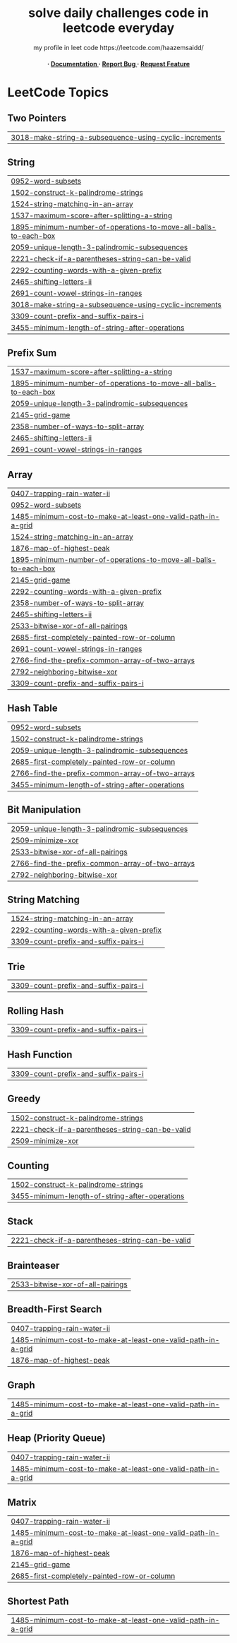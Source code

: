 <div align='center'>

<h1>solve daily challenges code in leetcode everyday</h1>
<p>my profile in leet code https://leetcode.com/haazemsaidd/</p>

<h4> <span> · </span> <a href="https://github.com/hazzemSaid/leet-code/blob/master/README.md"> Documentation </a> <span> · </span> <a href="https://github.com/hazzemSaid/leet-code/issues"> Report Bug </a> <span> · </span> <a href="https://github.com/hazzemSaid/leet-code/issues"> Request Feature </a> </h4>


</div>



<!---LeetCode Topics Start-->
# LeetCode Topics
## Two Pointers
|  |
| ------- |
| [3018-make-string-a-subsequence-using-cyclic-increments](https://github.com/hazzemSaid/leet-code/tree/master/3018-make-string-a-subsequence-using-cyclic-increments) |
## String
|  |
| ------- |
| [0952-word-subsets](https://github.com/hazzemSaid/leet-code/tree/master/0952-word-subsets) |
| [1502-construct-k-palindrome-strings](https://github.com/hazzemSaid/leet-code/tree/master/1502-construct-k-palindrome-strings) |
| [1524-string-matching-in-an-array](https://github.com/hazzemSaid/leet-code/tree/master/1524-string-matching-in-an-array) |
| [1537-maximum-score-after-splitting-a-string](https://github.com/hazzemSaid/leet-code/tree/master/1537-maximum-score-after-splitting-a-string) |
| [1895-minimum-number-of-operations-to-move-all-balls-to-each-box](https://github.com/hazzemSaid/leet-code/tree/master/1895-minimum-number-of-operations-to-move-all-balls-to-each-box) |
| [2059-unique-length-3-palindromic-subsequences](https://github.com/hazzemSaid/leet-code/tree/master/2059-unique-length-3-palindromic-subsequences) |
| [2221-check-if-a-parentheses-string-can-be-valid](https://github.com/hazzemSaid/leet-code/tree/master/2221-check-if-a-parentheses-string-can-be-valid) |
| [2292-counting-words-with-a-given-prefix](https://github.com/hazzemSaid/leet-code/tree/master/2292-counting-words-with-a-given-prefix) |
| [2465-shifting-letters-ii](https://github.com/hazzemSaid/leet-code/tree/master/2465-shifting-letters-ii) |
| [2691-count-vowel-strings-in-ranges](https://github.com/hazzemSaid/leet-code/tree/master/2691-count-vowel-strings-in-ranges) |
| [3018-make-string-a-subsequence-using-cyclic-increments](https://github.com/hazzemSaid/leet-code/tree/master/3018-make-string-a-subsequence-using-cyclic-increments) |
| [3309-count-prefix-and-suffix-pairs-i](https://github.com/hazzemSaid/leet-code/tree/master/3309-count-prefix-and-suffix-pairs-i) |
| [3455-minimum-length-of-string-after-operations](https://github.com/hazzemSaid/leet-code/tree/master/3455-minimum-length-of-string-after-operations) |
## Prefix Sum
|  |
| ------- |
| [1537-maximum-score-after-splitting-a-string](https://github.com/hazzemSaid/leet-code/tree/master/1537-maximum-score-after-splitting-a-string) |
| [1895-minimum-number-of-operations-to-move-all-balls-to-each-box](https://github.com/hazzemSaid/leet-code/tree/master/1895-minimum-number-of-operations-to-move-all-balls-to-each-box) |
| [2059-unique-length-3-palindromic-subsequences](https://github.com/hazzemSaid/leet-code/tree/master/2059-unique-length-3-palindromic-subsequences) |
| [2145-grid-game](https://github.com/hazzemSaid/leet-code/tree/master/2145-grid-game) |
| [2358-number-of-ways-to-split-array](https://github.com/hazzemSaid/leet-code/tree/master/2358-number-of-ways-to-split-array) |
| [2465-shifting-letters-ii](https://github.com/hazzemSaid/leet-code/tree/master/2465-shifting-letters-ii) |
| [2691-count-vowel-strings-in-ranges](https://github.com/hazzemSaid/leet-code/tree/master/2691-count-vowel-strings-in-ranges) |
## Array
|  |
| ------- |
| [0407-trapping-rain-water-ii](https://github.com/hazzemSaid/leet-code/tree/master/0407-trapping-rain-water-ii) |
| [0952-word-subsets](https://github.com/hazzemSaid/leet-code/tree/master/0952-word-subsets) |
| [1485-minimum-cost-to-make-at-least-one-valid-path-in-a-grid](https://github.com/hazzemSaid/leet-code/tree/master/1485-minimum-cost-to-make-at-least-one-valid-path-in-a-grid) |
| [1524-string-matching-in-an-array](https://github.com/hazzemSaid/leet-code/tree/master/1524-string-matching-in-an-array) |
| [1876-map-of-highest-peak](https://github.com/hazzemSaid/leet-code/tree/master/1876-map-of-highest-peak) |
| [1895-minimum-number-of-operations-to-move-all-balls-to-each-box](https://github.com/hazzemSaid/leet-code/tree/master/1895-minimum-number-of-operations-to-move-all-balls-to-each-box) |
| [2145-grid-game](https://github.com/hazzemSaid/leet-code/tree/master/2145-grid-game) |
| [2292-counting-words-with-a-given-prefix](https://github.com/hazzemSaid/leet-code/tree/master/2292-counting-words-with-a-given-prefix) |
| [2358-number-of-ways-to-split-array](https://github.com/hazzemSaid/leet-code/tree/master/2358-number-of-ways-to-split-array) |
| [2465-shifting-letters-ii](https://github.com/hazzemSaid/leet-code/tree/master/2465-shifting-letters-ii) |
| [2533-bitwise-xor-of-all-pairings](https://github.com/hazzemSaid/leet-code/tree/master/2533-bitwise-xor-of-all-pairings) |
| [2685-first-completely-painted-row-or-column](https://github.com/hazzemSaid/leet-code/tree/master/2685-first-completely-painted-row-or-column) |
| [2691-count-vowel-strings-in-ranges](https://github.com/hazzemSaid/leet-code/tree/master/2691-count-vowel-strings-in-ranges) |
| [2766-find-the-prefix-common-array-of-two-arrays](https://github.com/hazzemSaid/leet-code/tree/master/2766-find-the-prefix-common-array-of-two-arrays) |
| [2792-neighboring-bitwise-xor](https://github.com/hazzemSaid/leet-code/tree/master/2792-neighboring-bitwise-xor) |
| [3309-count-prefix-and-suffix-pairs-i](https://github.com/hazzemSaid/leet-code/tree/master/3309-count-prefix-and-suffix-pairs-i) |
## Hash Table
|  |
| ------- |
| [0952-word-subsets](https://github.com/hazzemSaid/leet-code/tree/master/0952-word-subsets) |
| [1502-construct-k-palindrome-strings](https://github.com/hazzemSaid/leet-code/tree/master/1502-construct-k-palindrome-strings) |
| [2059-unique-length-3-palindromic-subsequences](https://github.com/hazzemSaid/leet-code/tree/master/2059-unique-length-3-palindromic-subsequences) |
| [2685-first-completely-painted-row-or-column](https://github.com/hazzemSaid/leet-code/tree/master/2685-first-completely-painted-row-or-column) |
| [2766-find-the-prefix-common-array-of-two-arrays](https://github.com/hazzemSaid/leet-code/tree/master/2766-find-the-prefix-common-array-of-two-arrays) |
| [3455-minimum-length-of-string-after-operations](https://github.com/hazzemSaid/leet-code/tree/master/3455-minimum-length-of-string-after-operations) |
## Bit Manipulation
|  |
| ------- |
| [2059-unique-length-3-palindromic-subsequences](https://github.com/hazzemSaid/leet-code/tree/master/2059-unique-length-3-palindromic-subsequences) |
| [2509-minimize-xor](https://github.com/hazzemSaid/leet-code/tree/master/2509-minimize-xor) |
| [2533-bitwise-xor-of-all-pairings](https://github.com/hazzemSaid/leet-code/tree/master/2533-bitwise-xor-of-all-pairings) |
| [2766-find-the-prefix-common-array-of-two-arrays](https://github.com/hazzemSaid/leet-code/tree/master/2766-find-the-prefix-common-array-of-two-arrays) |
| [2792-neighboring-bitwise-xor](https://github.com/hazzemSaid/leet-code/tree/master/2792-neighboring-bitwise-xor) |
## String Matching
|  |
| ------- |
| [1524-string-matching-in-an-array](https://github.com/hazzemSaid/leet-code/tree/master/1524-string-matching-in-an-array) |
| [2292-counting-words-with-a-given-prefix](https://github.com/hazzemSaid/leet-code/tree/master/2292-counting-words-with-a-given-prefix) |
| [3309-count-prefix-and-suffix-pairs-i](https://github.com/hazzemSaid/leet-code/tree/master/3309-count-prefix-and-suffix-pairs-i) |
## Trie
|  |
| ------- |
| [3309-count-prefix-and-suffix-pairs-i](https://github.com/hazzemSaid/leet-code/tree/master/3309-count-prefix-and-suffix-pairs-i) |
## Rolling Hash
|  |
| ------- |
| [3309-count-prefix-and-suffix-pairs-i](https://github.com/hazzemSaid/leet-code/tree/master/3309-count-prefix-and-suffix-pairs-i) |
## Hash Function
|  |
| ------- |
| [3309-count-prefix-and-suffix-pairs-i](https://github.com/hazzemSaid/leet-code/tree/master/3309-count-prefix-and-suffix-pairs-i) |
## Greedy
|  |
| ------- |
| [1502-construct-k-palindrome-strings](https://github.com/hazzemSaid/leet-code/tree/master/1502-construct-k-palindrome-strings) |
| [2221-check-if-a-parentheses-string-can-be-valid](https://github.com/hazzemSaid/leet-code/tree/master/2221-check-if-a-parentheses-string-can-be-valid) |
| [2509-minimize-xor](https://github.com/hazzemSaid/leet-code/tree/master/2509-minimize-xor) |
## Counting
|  |
| ------- |
| [1502-construct-k-palindrome-strings](https://github.com/hazzemSaid/leet-code/tree/master/1502-construct-k-palindrome-strings) |
| [3455-minimum-length-of-string-after-operations](https://github.com/hazzemSaid/leet-code/tree/master/3455-minimum-length-of-string-after-operations) |
## Stack
|  |
| ------- |
| [2221-check-if-a-parentheses-string-can-be-valid](https://github.com/hazzemSaid/leet-code/tree/master/2221-check-if-a-parentheses-string-can-be-valid) |
## Brainteaser
|  |
| ------- |
| [2533-bitwise-xor-of-all-pairings](https://github.com/hazzemSaid/leet-code/tree/master/2533-bitwise-xor-of-all-pairings) |
## Breadth-First Search
|  |
| ------- |
| [0407-trapping-rain-water-ii](https://github.com/hazzemSaid/leet-code/tree/master/0407-trapping-rain-water-ii) |
| [1485-minimum-cost-to-make-at-least-one-valid-path-in-a-grid](https://github.com/hazzemSaid/leet-code/tree/master/1485-minimum-cost-to-make-at-least-one-valid-path-in-a-grid) |
| [1876-map-of-highest-peak](https://github.com/hazzemSaid/leet-code/tree/master/1876-map-of-highest-peak) |
## Graph
|  |
| ------- |
| [1485-minimum-cost-to-make-at-least-one-valid-path-in-a-grid](https://github.com/hazzemSaid/leet-code/tree/master/1485-minimum-cost-to-make-at-least-one-valid-path-in-a-grid) |
## Heap (Priority Queue)
|  |
| ------- |
| [0407-trapping-rain-water-ii](https://github.com/hazzemSaid/leet-code/tree/master/0407-trapping-rain-water-ii) |
| [1485-minimum-cost-to-make-at-least-one-valid-path-in-a-grid](https://github.com/hazzemSaid/leet-code/tree/master/1485-minimum-cost-to-make-at-least-one-valid-path-in-a-grid) |
## Matrix
|  |
| ------- |
| [0407-trapping-rain-water-ii](https://github.com/hazzemSaid/leet-code/tree/master/0407-trapping-rain-water-ii) |
| [1485-minimum-cost-to-make-at-least-one-valid-path-in-a-grid](https://github.com/hazzemSaid/leet-code/tree/master/1485-minimum-cost-to-make-at-least-one-valid-path-in-a-grid) |
| [1876-map-of-highest-peak](https://github.com/hazzemSaid/leet-code/tree/master/1876-map-of-highest-peak) |
| [2145-grid-game](https://github.com/hazzemSaid/leet-code/tree/master/2145-grid-game) |
| [2685-first-completely-painted-row-or-column](https://github.com/hazzemSaid/leet-code/tree/master/2685-first-completely-painted-row-or-column) |
## Shortest Path
|  |
| ------- |
| [1485-minimum-cost-to-make-at-least-one-valid-path-in-a-grid](https://github.com/hazzemSaid/leet-code/tree/master/1485-minimum-cost-to-make-at-least-one-valid-path-in-a-grid) |
<!---LeetCode Topics End-->